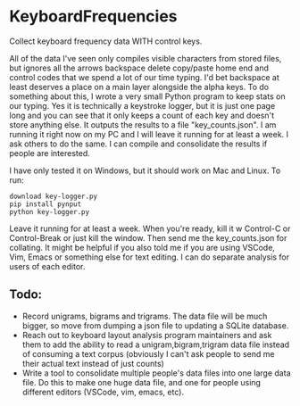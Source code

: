 # KeyboardFrequencies

Collect keyboard frequency data WITH control keys.

All of the data I've seen only compiles visible characters from stored files, but ignores all the arrows backspace delete copy/paste home end and control codes that we spend a lot of our time typing. I'd bet backspace at least deserves a place on a main layer alongside the alpha keys. 
To do something about this, I wrote a very small Python program to keep stats on our typing. Yes it is technically a keystroke logger, but it is just one page long and you can see that it only keeps a count of each key and doesn't store anything else. It outputs the results to a file "key_counts.json".
I am running it right now on my PC and I will leave it running for at least a week. I ask others to do the same. I can compile and consolidate the results if people are interested.

I have only tested it on Windows, but it should work on Mac and Linux.
To run:
```
download key-logger.py
pip install pynput
python key-logger.py
```
Leave it running for at least a week. When you're ready, kill it w Control-C or Control-Break or just kill the window. Then send me the key_counts.json for collating.
It might be helpful if you also told me if you are using VSCode, Vim, Emacs or something else for text editing. I can do separate analysis for users of each editor.


## Todo:
- Record unigrams, bigrams and trigrams. The data file will be much bigger, so move from dumping a json file to updating a SQLite database.
- Reach out to keyboard layout analysis program maintainers and ask them to add the ability to read a unigram,bigram,trigram data file instead of consuming a text corpus (obviously I can't ask people to send me their actual text instead of just counts)
- Write a tool to consolidate multiple people's data files into one large data file. Do this to make one huge data file, and one for people using different editors (VSCode, vim, emacs, etc).
